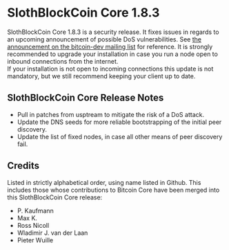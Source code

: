 # SlothBlockCoin Core 1.8.3

SlothBlockCoin Core 1.8.3 is a security release. It fixes issues in regards to an upcoming announcement of possible DoS vulnerabilities.
See [the announcement on the bitcoin-dev mailing list](https://lists.linuxfoundation.org/pipermail/bitcoin-dev/2015-June/009135.html) for reference.
It is strongly recommended to upgrade your installation in case you run a node open to inbound connections from the internet.  
If your installation is not open to incoming connections this update is not mandatory, but we still recommend keeping your client up to date.

## SlothBlockCoin Core Release Notes

* Pull in patches from usptream to mitigate the risk of a DoS attack.
* Update the DNS seeds for more reliable bootstrapping of the initial peer discovery.
* Update the list of fixed nodes, in case all other means of peer discovery fail.

## Credits

Listed in strictly alphabetical order, using name listed in Github. This
includes those whose contributions to Bitcoin Core have been merged
into this SlothBlockCoin Core release:

* P. Kaufmann
* Max K.
* Ross Nicoll
* Wladimir J. van der Laan
* Pieter Wuille
